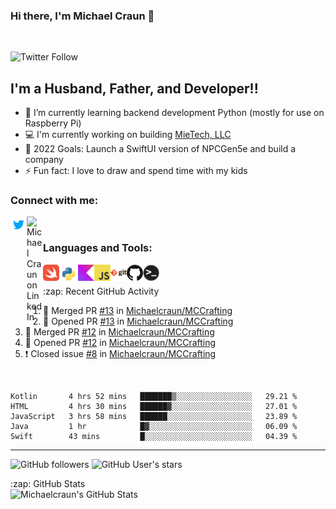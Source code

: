 ### Hi there, I'm Michael Craun 👋 

<br />

![Twitter Follow](https://img.shields.io/twitter/follow/opkurix?style=social)

## I'm a Husband, Father, and Developer!!

- 🌱 I’m currently learning backend development Python (mostly for use on Raspberry Pi)
- 💻 I'm currently working on building [MieTech, LLC](https://github.com/mietechnologies)
- 🥅 2022 Goals: Launch a SwiftUI version of NPCGen5e and build a company
- ⚡ Fun fact: I love to draw and spend time with my kids

### Connect with me:

[<img align="left" alt="Michael Craun on Twitter" width="26px" src="https://raw.githubusercontent.com/github/explore/80688e429a7d4ef2fca1e82350fe8e3517d3494d/topics/twitter/twitter.png" />][twitter]
[<img align="left" alt="Michael Craun on LinkedIn" width="26px" src="https://cdn.jsdelivr.net/npm/simple-icons@v3/icons/linkedin.svg" />][linkedin]

<br />

### Languages and Tools:

[<img align="left" alt="Swift" width="26px" src="https://raw.githubusercontent.com/github/explore/80688e429a7d4ef2fca1e82350fe8e3517d3494d/topics/swift/swift.png" />][swift]
[<img align="left" alt="Python" width="30px" src="https://raw.githubusercontent.com/github/explore/80688e429a7d4ef2fca1e82350fe8e3517d3494d/topics/python/python.png" />][python]
[<img align="left" alt="Kotlin" width="26px" src="https://raw.githubusercontent.com/github/explore/80688e429a7d4ef2fca1e82350fe8e3517d3494d/topics/kotlin/kotlin.png" />][kotlin]
[<img align="left" alt="JavaScript" width="26px" src="https://raw.githubusercontent.com/github/explore/80688e429a7d4ef2fca1e82350fe8e3517d3494d/topics/javascript/javascript.png" />][javascript]
[<img align="left" alt="Git" width="26px" src="https://raw.githubusercontent.com/github/explore/80688e429a7d4ef2fca1e82350fe8e3517d3494d/topics/git/git.png" />]([])
[<img align="left" alt="GitHub" width="26px" src="https://raw.githubusercontent.com/github/explore/78df643247d429f6cc873026c0622819ad797942/topics/github/github.png" />][github]
[<img align="left" alt="Terminal" width="26px" src="https://raw.githubusercontent.com/github/explore/80688e429a7d4ef2fca1e82350fe8e3517d3494d/topics/terminal/terminal.png" />][terminal]

<br />
<br />

<summary>:zap: Recent GitHub Activity</summary>
  
<!--START_SECTION:activity-->
1. 🎉 Merged PR [#13](https://github.com/Michaelcraun/MCCrafting/pull/13) in [Michaelcraun/MCCrafting](https://github.com/Michaelcraun/MCCrafting)
2. 💪 Opened PR [#13](https://github.com/Michaelcraun/MCCrafting/pull/13) in [Michaelcraun/MCCrafting](https://github.com/Michaelcraun/MCCrafting)
3. 🎉 Merged PR [#12](https://github.com/Michaelcraun/MCCrafting/pull/12) in [Michaelcraun/MCCrafting](https://github.com/Michaelcraun/MCCrafting)
4. 💪 Opened PR [#12](https://github.com/Michaelcraun/MCCrafting/pull/12) in [Michaelcraun/MCCrafting](https://github.com/Michaelcraun/MCCrafting)
5. ❗️ Closed issue [#8](https://github.com/Michaelcraun/MCCrafting/issues/8) in [Michaelcraun/MCCrafting](https://github.com/Michaelcraun/MCCrafting)
<!--END_SECTION:activity-->
  
<br />
  
<!--START_SECTION:waka-->
```text
Kotlin       4 hrs 52 mins   ███████▒░░░░░░░░░░░░░░░░░   29.21 % 
HTML         4 hrs 30 mins   ██████▓░░░░░░░░░░░░░░░░░░   27.01 % 
JavaScript   3 hrs 58 mins   ██████░░░░░░░░░░░░░░░░░░░   23.89 % 
Java         1 hr            █▓░░░░░░░░░░░░░░░░░░░░░░░   06.09 % 
Swift        43 mins         █░░░░░░░░░░░░░░░░░░░░░░░░   04.39 % 
```
<!--END_SECTION:waka-->

---
  
![GitHub followers](https://img.shields.io/github/followers/Michaelcraun?style=social)
![GitHub User's stars](https://img.shields.io/github/stars/Michaelcraun?style=social)
  
<summary>:zap: GitHub Stats</summary>

<img align="left" alt="Michaelcraun's GitHub Stats" src="https://github-readme-stats-8frbydxfs-michaelcraun.vercel.app/api?username=Michaelcraun" />

[twitter]: https://twitter.com/opkurix
[linkedin]: https://linkedin.com/in/michael-craun
[swift]: https://developer.apple.com/swift/
[python]: https://www.python.org
[kotlin]: https://kotlinlang.org
[javascript]: https://www.javascript.com
[github]: https://github.com/
[terminal]: https://en.wikipedia.org/wiki/Terminal_(macOS)

